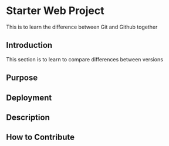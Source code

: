 # Starter Web Project
This is to learn the difference between Git and Github together

## Introduction
This section is to learn to compare differences between versions

## Purpose

## Deployment

## Description

## How to Contribute

